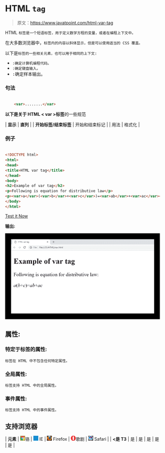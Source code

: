 # HTML `tag`

> 原文：<https://www.javatpoint.com/html-var-tag>

HTML `标签是一个短语标签，用于定义数学方程的变量，或者在编程上下文中。`

在大多数浏览器中，`标签内的内容以斜体显示，但是可以使用适当的 CSS 覆盖。`

以下是`标签的一些相关元素，也可以用于相同的上下文:`

*   `:确定计算机编程代码。`
*   `:确定键盘输入。`
*   <samp>:确定样本输出。</samp>

### 句法

```html

    <var>........</var>

```

**以下是关于 HTML < var >标签**的一些规范

| **显示** | **直列** |
| **开始标签/结束标签** | 开始和结束标记 |
| 用法 | 格式化 |

### 例子

```html

<!DOCTYPE html>
<html>
<head>
<title>HTML var tag</title>
</head>
<body>
<h2>Example of var tag</h2>
<p>Following is equation for distributive law</p>
<p><var>a</var>(<var>b</var>+<var>c</var>)=<var>ab</var>+<var>ac</var></p>
</body>
</html>

```

[Test it Now](https://www.javatpoint.com/oprweb/test.jsp?filename=htmlvartag)

**输出:**

![HTML var tag](img/cf7a9bf6666f59c9fa4844398d9855f9.png)

## 属性:

### 特定于标签的属性:

`标签在 HTML 中不包含任何特定属性。`

### 全局属性:

`标签支持 HTML 中的全局属性。`

### 事件属性:

`标签支持 HTML 中的事件属性。`

## 支持浏览器

| **元素** | ![chrome browser](img/4fbdc93dc2016c5049ed108e7318df19.png)铬 | ![ie browser](img/83dd23df1fe8373fd5bf054b2c1dd88b.png) IE | ![firefox browser](img/4f001fff393888a8a807ed29b28145d1.png) Firefox | ![opera browser](img/6cad4a592cc69a052056a0577b4aac65.png)歌剧 | ![safari browser](img/a0f6a9711a92203c5dc5c127fe9c9fca.png) Safari |
| **<是 T3** | 是 | 是 | 是 | 是 | 是 |